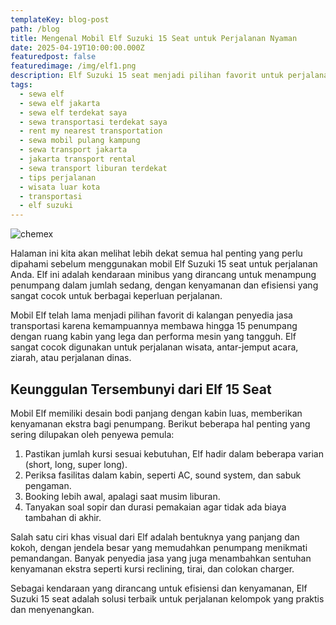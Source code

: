 ```yaml
---
templateKey: blog-post
path: /blog
title: Mengenal Mobil Elf Suzuki 15 Seat untuk Perjalanan Nyaman
date: 2025-04-19T10:00:00.000Z
featuredpost: false
featuredimage: /img/elf1.png
description: Elf Suzuki 15 seat menjadi pilihan favorit untuk perjalanan wisata, keluarga, dan rombongan karena kenyamanan dan kapasitas penumpangnya yang luas.
tags:
  - sewa elf
  - sewa elf jakarta
  - sewa elf terdekat saya
  - sewa transportasi terdekat saya
  - rent my nearest transportation
  - sewa mobil pulang kampung
  - sewa transport jakarta 
  - jakarta transport rental
  - sewa transport liburan terdekat
  - tips perjalanan 
  - wisata luar kota
  - transportasi
  - elf suzuki
---
```

![chemex](/img/chemex.jpg)

Halaman ini kita akan melihat lebih dekat semua hal penting yang perlu dipahami sebelum menggunakan mobil Elf Suzuki 15 seat untuk perjalanan Anda. Elf ini adalah kendaraan minibus yang dirancang untuk menampung penumpang dalam jumlah sedang, dengan kenyamanan dan efisiensi yang sangat cocok untuk berbagai keperluan perjalanan.

Mobil Elf telah lama menjadi pilihan favorit di kalangan penyedia jasa transportasi karena kemampuannya membawa hingga 15 penumpang dengan ruang kabin yang lega dan performa mesin yang tangguh. Elf sangat cocok digunakan untuk perjalanan wisata, antar-jemput acara, ziarah, atau perjalanan dinas.

## Keunggulan Tersembunyi dari Elf 15 Seat

Mobil Elf memiliki desain bodi panjang dengan kabin luas, memberikan kenyamanan ekstra bagi penumpang. Berikut beberapa hal penting yang sering dilupakan oleh penyewa pemula:

1. Pastikan jumlah kursi sesuai kebutuhan, Elf hadir dalam beberapa varian (short, long, super long).
2. Periksa fasilitas dalam kabin, seperti AC, sound system, dan sabuk pengaman.
3. Booking lebih awal, apalagi saat musim liburan.
4. Tanyakan soal sopir dan durasi pemakaian agar tidak ada biaya tambahan di akhir.

Salah satu ciri khas visual dari Elf adalah bentuknya yang panjang dan kokoh, dengan jendela besar yang memudahkan penumpang menikmati pemandangan. Banyak penyedia jasa yang juga menambahkan sentuhan kenyamanan ekstra seperti kursi reclining, tirai, dan colokan charger.

Sebagai kendaraan yang dirancang untuk efisiensi dan kenyamanan, Elf Suzuki 15 seat adalah solusi terbaik untuk perjalanan kelompok yang praktis dan menyenangkan.

